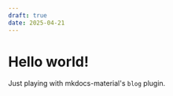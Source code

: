 ```yaml
---
draft: true 
date: 2025-04-21
---
```

# Hello world!
Just playing with mkdocs-material's `blog` plugin.
